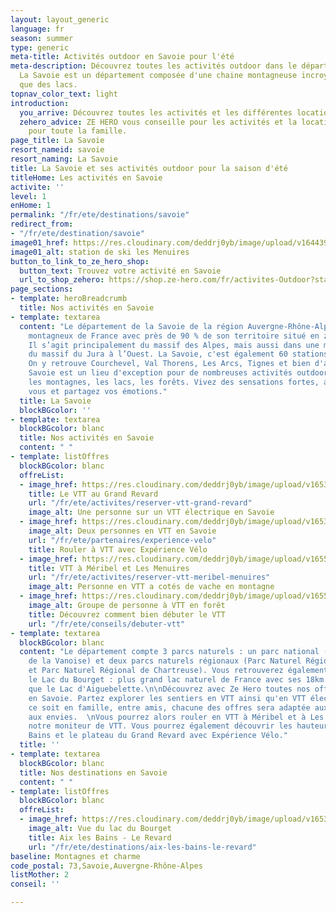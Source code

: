 ```yaml
---
layout: layout_generic
language: fr
season: summer
type: generic
meta-title: Activités outdoor en Savoie pour l'été
meta-description: Découvrez toutes les activités outdoor dans le département savoyard.
  La Savoie est un département composée d'une chaine montagneuse incroyable ainsi
  que des lacs.
topnav_color_text: light
introduction:
  you_arrive: Découvrez toutes les activités et les différentes locations en Savoie
  zehero_advice: ZE HERO vous conseille pour les activités et la location des équipements
    pour toute la famille.
page_title: La Savoie
resort_nameid: savoie
resort_naming: La Savoie
title: La Savoie et ses activités outdoor pour la saison d'été
titleHome: Les activités en Savoie
activite: ''
level: 1
enHome: 1
permalink: "/fr/ete/destinations/savoie"
redirect_from:
- "/fr/ete/destination/savoie"
image01_href: https://res.cloudinary.com/deddrj0yb/image/upload/v1644398781/website/resorts/les%20menuires/Myrtilliers_et_vue_sur_station-Vincent_LOTTENBERG-30356-1600px_bbaihi.jpg
image01_alt: station de ski les Menuires
button_to_link_to_ze_hero_shop:
  button_text: Trouvez votre activité en Savoie
  url_to_shop_zehero: https://shop.ze-hero.com/fr/activites-Outdoor?station=Savoie+%2873%29&calessonstype=all&catypegenderlistsummer=all&calessonsactivitytype=Ski&start-date=12%2F12%2F2021
page_sections:
- template: heroBreadcrumb
  title: Nos activités en Savoie
- template: textarea
  content: "Le département de la Savoie de la région Auvergne-Rhône-Alpes est le plus
    montagneux de France avec près de 90 % de son territoire situé en zone de montagne.
    Il s’agit principalement du massif des Alpes, mais aussi dans une moindre mesure
    du massif du Jura à l’Ouest. La Savoie, c'est également 60 stations de sport d’hiver.
    On y retrouve Courchevel, Val Thorens, Les Arcs, Tignes et bien d'autres.  \nLa
    Savoie est un lieu d'exception pour de nombreuses activités outdoors. Partez découvrir
    les montagnes, les lacs, les forêts. Vivez des sensations fortes, admirez, détendez
    vous et partagez vos émotions."
  title: La Savoie
  blockBGcolor: ''
- template: textarea
  blockBGcolor: blanc
  title: Nos activités en Savoie
  content: " "
- template: listOffres
  blockBGcolor: blanc
  offreList:
  - image_href: https://res.cloudinary.com/deddrj0yb/image/upload/v1653899659/website/Exp%C3%A9rience%20V%C3%A9lo/randonn%C3%A9e_en_vtt_%C3%A9lectrique_%C3%A0_proximit%C3%A9_du_lac_d_annecy_en_haute-savoie..jpg
    title: Le VTT au Grand Revard
    url: "/fr/ete/activites/reserver-vtt-grand-revard"
    image_alt: Une personne sur un VTT électrique en Savoie
  - image_href: https://res.cloudinary.com/deddrj0yb/image/upload/v1653393324/website/Exp%C3%A9rience%20V%C3%A9lo/passage_%C3%A0_v%C3%A9lo_sur_la_passerelle_de_cusy_en_savoie..jpg
    image_alt: Deux personnes en VTT en Savoie
    url: "/fr/ete/partenaires/experience-velo"
    title: Rouler à VTT avec Expérience Vélo
  - image_href: https://res.cloudinary.com/deddrj0yb/image/upload/v1655108069/website/VTT%20AE/pexels-reinhard-bruckner-5328112.jpg
    title: VTT à Méribel et Les Menuires
    url: "/fr/ete/activites/reserver-vtt-meribel-menuires"
    image_alt: Personne en VTT a cotés de vache en montagne
  - image_href: https://res.cloudinary.com/deddrj0yb/image/upload/v1655108071/website/VTT%20AE/forest-4366094_1920.jpg
    image_alt: Groupe de personne à VTT en forêt
    title: Découvrez comment bien débuter le VTT
    url: "/fr/ete/conseils/debuter-vtt"
- template: textarea
  blockBGcolor: blanc
  content: "Le département compte 3 parcs naturels : un parc national (Parc National
    de la Vanoise) et deux parcs naturels régionaux (Parc Naturel Régional des Bauges
    et Parc Naturel Régional de Chartreuse). Vous retrouverez également en Savoie
    le Lac du Bourget : plus grand lac naturel de France avec ses 18km de long ainsi
    que le Lac d'Aiguebelette.\n\nDécouvrez avec Ze Hero toutes nos offres de VTT
    en Savoie. Partez explorer les sentiers en VTT ainsi qu'en VTT électrique. Que
    ce soit en famille, entre amis, chacune des offres sera adaptée aux niveaux et
    aux envies.  \nVous pourrez alors rouler en VTT à Méribel et à Les Menuires avec
    notre moniteur de VTT. Vous pourrez également découvrir les hauteurs d'Aix les
    Bains et le plateau du Grand Revard avec Expérience Vélo."
  title: ''
- template: textarea
  blockBGcolor: blanc
  title: Nos destinations en Savoie
  content: " "
- template: listOffres
  blockBGcolor: blanc
  offreList:
  - image_href: https://res.cloudinary.com/deddrj0yb/image/upload/v1653471444/website/resorts/Le%20Revard/mercvrie-YlWgxkbP_pY-unsplash.jpg
    image_alt: Vue du lac du Bourget
    title: Aix les Bains - Le Revard
    url: "/fr/ete/destinations/aix-les-bains-le-revard"
baseline: Montagnes et charme
code_postal: 73,Savoie,Auvergne-Rhône-Alpes
listMother: 2
conseil: ''

---
```

